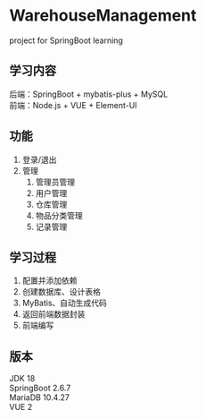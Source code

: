 # WarehouseManagement
project for SpringBoot learning  

## 学习内容
后端：SpringBoot + mybatis-plus + MySQL  
前端：Node.js + VUE + Element-UI

## 功能
1. 登录/退出
2. 管理
   1. 管理员管理
   2. 用户管理
   3. 仓库管理
   4. 物品分类管理
   5. 记录管理

## 学习过程
1. 配置并添加依赖
2. 创建数据库、设计表格
3. MyBatis、自动生成代码
4. 返回前端数据封装
5. 前端编写

## 版本
JDK 18  
SpringBoot 2.6.7  
MariaDB 10.4.27  
VUE 2  